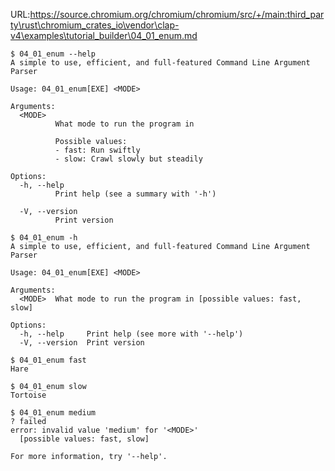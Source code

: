 URL:https://source.chromium.org/chromium/chromium/src/+/main:third_party\rust\chromium_crates_io\vendor\clap-v4\examples\tutorial_builder\04_01_enum.md
```console
$ 04_01_enum --help
A simple to use, efficient, and full-featured Command Line Argument Parser

Usage: 04_01_enum[EXE] <MODE>

Arguments:
  <MODE>
          What mode to run the program in

          Possible values:
          - fast: Run swiftly
          - slow: Crawl slowly but steadily

Options:
  -h, --help
          Print help (see a summary with '-h')

  -V, --version
          Print version

$ 04_01_enum -h
A simple to use, efficient, and full-featured Command Line Argument Parser

Usage: 04_01_enum[EXE] <MODE>

Arguments:
  <MODE>  What mode to run the program in [possible values: fast, slow]

Options:
  -h, --help     Print help (see more with '--help')
  -V, --version  Print version

$ 04_01_enum fast
Hare

$ 04_01_enum slow
Tortoise

$ 04_01_enum medium
? failed
error: invalid value 'medium' for '<MODE>'
  [possible values: fast, slow]

For more information, try '--help'.

```
